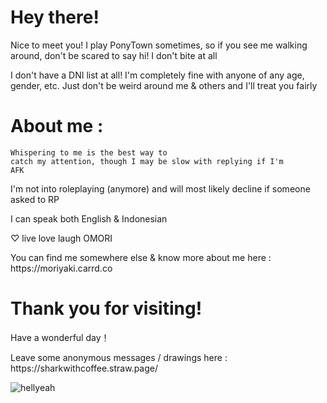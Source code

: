 # Hey there!
<p>Nice to meet you! I play PonyTown sometimes, so if you see me walking around, don't be scared to say hi! I don't bite at all</p>
<p>I don't have a DNI list at all! I'm completely fine with anyone of any age, gender, etc. Just don't be weird around me & others and I'll treat you fairly</p>

# About me :
<code style="color : name_color">Whispering to me is the best way to catch my attention, though I may be slow with replying if I'm AFK</code>
<p>I'm not into roleplaying (anymore) and will most likely decline if someone asked to RP</p>
<p>I can speak both English & Indonesian
<p>♡ live love laugh OMORI
<p>You can find me somewhere else & know more about me here : https://moriyaki.carrd.co</p>

# Thank you for visiting!
<p>Have a wonderful day！</p>
<p>Leave some anonymous messages / drawings here : https://sharkwithcoffee.straw.page/</p>

![hellyeah]([http://url/to/img.png](https://img-l.ink/img/1cS0IYTP4dtzRR97Zgj6WDE3x6_SNuwkL.gif))
